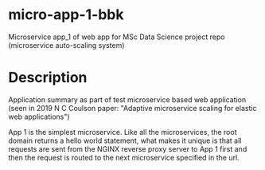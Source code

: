 # micro-app-1-bbk
Microservice app_1 of web app for MSc Data Science project repo (microservice auto-scaling system)

# Description
Application summary as part of test microservice based web application (seen in 2019 N C Coulson paper: "Adaptive microservice scaling for elastic web applications")

App 1 is the simplest microservice. Like all the microservices, the root domain returns a hello world statement, what makes it unique is that all requests are sent from the NGINX reverse proxy server to App 1 first and then the request is routed to the next microservice specified in the url.

